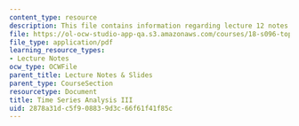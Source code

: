 ```yaml
---
content_type: resource
description: This file contains information regarding lecture 12 notes.
file: https://ol-ocw-studio-app-qa.s3.amazonaws.com/courses/18-s096-topics-in-mathematics-with-applications-in-finance-fall-2013/2878a31dc5f908839d3c66f61f41f85c_MIT18_S096F13_lecnote12.pdf
file_type: application/pdf
learning_resource_types:
- Lecture Notes
ocw_type: OCWFile
parent_title: Lecture Notes & Slides
parent_type: CourseSection
resourcetype: Document
title: Time Series Analysis III
uid: 2878a31d-c5f9-0883-9d3c-66f61f41f85c
---
```

